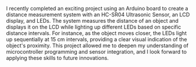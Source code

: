 I recently completed an exciting project using an Arduino board to create a distance measurement system with an HC-SR04 Ultrasonic Sensor, an LCD display, and LEDs. The system measures the distance of an object and displays it on the LCD while lighting up different LEDs based on specific distance intervals. For instance, as the object moves closer, the LEDs light up sequentially at 15 cm intervals, providing a clear visual indication of the object's proximity. This project allowed me to deepen my understanding of microcontroller programming and sensor integration, and I look forward to applying these skills to future innovations.

